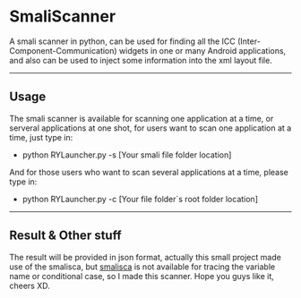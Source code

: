 # SmaliScanner
A smali scanner in python, can be used for finding all the ICC (Inter-Component-Communication) widgets in one or many Android applications, and also can be used to inject some information into the xml layout file.

--------
## Usage
The smali scanner is available for scanning one application at a time, or serveral applications at one shot, for users want to scan one application at a time, just type in:

* python RYLauncher.py -s [Your smali file folder location]

And for those users who want to scan several applications at a time, please type in:

* python RYLauncher.py -c [Your file folder`s root folder location]

--------
## Result & Other stuff
The result will be provided in json format, actually this small project made use of the smalisca, but [smalisca](https://github.com/dorneanu/smalisca) is not available for tracing the variable name or conditional case, so I made this scanner. Hope you guys like it, cheers XD.
